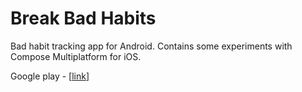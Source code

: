 # Break Bad Habits

Bad habit tracking app for Android. Contains some experiments with Compose Multiplatform for iOS.

Google play - [[link](https://play.google.com/store/apps/details?id=kolmachikhin.alexander.breakbadhabits)]
